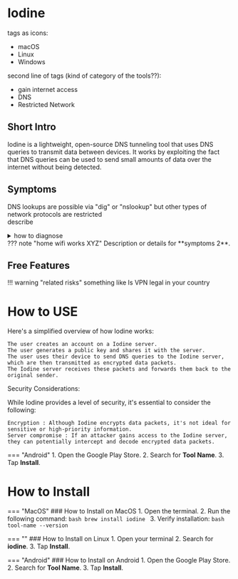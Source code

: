 <!-- material/tags { scope: true } -->
# Iodine

tags as icons:
  - macOS
  - Linux
  - Windows

second line of tags (kind of category of the tools??):
  - gain internet access
  - DNS 
  - Restricted Network 

## Short Intro
Iodine is a lightweight, open-source DNS tunneling tool that uses DNS queries to transmit data between devices. It works by exploiting the fact that DNS queries can be used to send small amounts of data over the internet without being detected.

## Symptoms
DNS lookups are possible via "dig" or "nslookup" but other types of network protocols are restricted   
    describe
    <details>
    <summary>how to diagnose</summary>




</details>
??? note "home wifi works XYZ"
    Description or details for **symptoms 2**.

## Free Features


!!! warning "related risks"
    something like Is VPN legal in your country

# How to USE
Here's a simplified overview of how Iodine works: 

    The user creates an account on a Iodine server.
    The user generates a public key and shares it with the server.
    The user uses their device to send DNS queries to the Iodine server, which are then transmitted as encrypted data packets.
    The Iodine server receives these packets and forwards them back to the original sender.


Security Considerations:  

While Iodine provides a level of security, it's essential to consider the following: 

    Encryption : Although Iodine encrypts data packets, it's not ideal for sensitive or high-priority information.
    Server compromise : If an attacker gains access to the Iodine server, they can potentially intercept and decode encrypted data packets.
     

=== "Android"
    1. Open the Google Play Store.
    2. Search for **Tool Name**.
    3. Tap **Install**.


# How to Install
=== "MacOS"
    ### How to Install on MacOS
    1. Open the terminal.
    2. Run the following command:
       ```bash
       brew install iodine
       ```
    3. Verify installation:
       ```bash
       tool-name --version
       ```

=== ""
    ### How to Install on Linux
    1. Open your terminal
    2. Search for **iodine**.
    3. Tap **Install**.

=== "Android"
    ### How to Install on Android
    1. Open the Google Play Store.
    2. Search for **Tool Name**.
    3. Tap **Install**.

